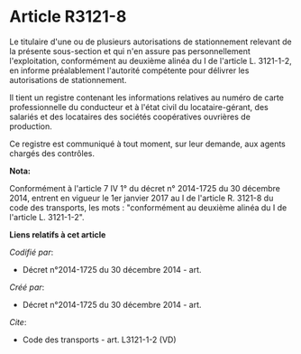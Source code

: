 # Article R3121-8

Le titulaire d'une ou de plusieurs autorisations de stationnement relevant de la présente sous-section et qui n'en assure pas
personnellement l'exploitation, conformément au deuxième alinéa du I de l'article L. 3121-1-2, en informe préalablement
l'autorité compétente pour délivrer les autorisations de stationnement. 

Il tient un registre contenant les informations relatives au numéro de carte professionnelle du conducteur et à l'état civil
du locataire-gérant, des salariés et des locataires des sociétés coopératives ouvrières de production. 

Ce registre est communiqué à tout moment, sur leur demande, aux agents chargés des contrôles.

**Nota:**

Conformément à l'article 7 IV 1° du décret n° 2014-1725 du 30 décembre  2014, entrent en vigueur le 1er janvier 2017 au I de
l'article R. 3121-8 du code des transports, les mots : "conformément au deuxième alinéa du I de l'article L. 3121-1-2".

**Liens relatifs à cet article**

_Codifié par_:

  - Décret n°2014-1725 du 30 décembre 2014 - art.

_Créé par_:

  - Décret n°2014-1725 du 30 décembre 2014 - art.

_Cite_:

  - Code des transports - art. L3121-1-2 (VD)
